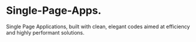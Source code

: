 # Single-Page-Apps.
Single Page Applications, built with clean, elegant codes aimed at efficiency and highly performant solutions.

